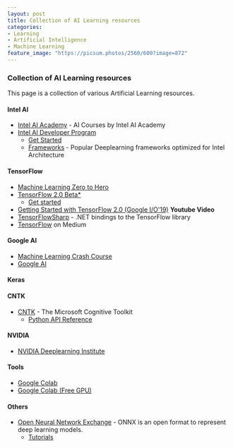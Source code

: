 ```yaml
---
layout: post
title: Collection of AI Learning resources
categories:
- Learning
- Artificial Intelligence
- Machine Learning
feature_image: "https://picsum.photos/2560/600?image=872"
---
```

### Collection of AI Learning resources

This page is a collection of various Artificial Learning resources.

#### Intel AI
* [Intel AI Academy](https://software.intel.com/en-us/ai/courses) - AI Courses by Intel AI Academy
* [Intel AI Developer Program](https://software.intel.com/en-us/ai)
    * [Get Started](https://software.intel.com/en-us/ai/get-started)
    * [Frameworks](https://software.intel.com/en-us/frameworks) - Popular Deeplearning frameworks optimized for Intel Architecture

#### TensorFlow
* [Machine Learning Zero to Hero](https://www.youtube.com/watch?v=VwVg9jCtqaU)
* [TensorFlow 2.0 Beta*](https://www.tensorflow.org/beta)
    * [Get started](https://www.tensorflow.org/beta/tutorials/quickstart/beginner)
* [Getting Started with TensorFlow 2.0 (Google I/O'19)](https://www.youtube.com/watch?v=lEljKc9ZtU8&list=PLQY2H8rRoyvy2_vtWvCpQWM9GJXNTa5rV) **Youtube Video**
* [TensorFlowSharp](https://github.com/migueldeicaza/TensorFlowSharp) - .NET bindings to the TensorFlow library
* [TensorFlow](https://medium.com/tensorflow) on Medium
#### Google AI
* [Machine Learning Crash Course](https://developers.google.com/machine-learning/crash-course/)
* [Google AI](https://ai.google/education)

#### Keras


#### CNTK
* [CNTK](https://docs.microsoft.com/en-us/cognitive-toolkit/) - The Microsoft Cognitive Toolkit
    * [Python API Reference](https://www.cntk.ai/pythondocs/)
#### NVIDIA
* [NVIDIA Deeplearning Institute](https://www.nvidia.com/en-us/deep-learning-ai/education/)

#### Tools
* [Google Colab](https://colab.research.google.com/notebooks/welcome.ipynb)
* [Google Colab (Free GPU)](https://towardsdatascience.com/fast-ai-lesson-1-on-google-colab-free-gpu-d2af89f53604)

#### Others
* [Open Neural Network Exchange](https://onnx.ai/) - ONNX is an open format to represent deep learning models.
    * [Tutorials](https://github.com/onnx/tutorials)